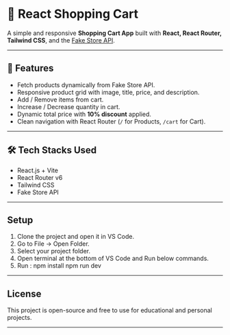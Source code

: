 
# 🛒 React Shopping Cart

A simple and responsive **Shopping Cart App** built with **React, React Router, Tailwind CSS**, and the [Fake Store API](https://fakestoreapi.com/).

-----------------------------------------------------------------------------------

## 🚀 Features

- Fetch products dynamically from Fake Store API.  
- Responsive product grid with image, title, price, and description.  
- Add / Remove items from cart.  
- Increase / Decrease quantity in cart.  
- Dynamic total price with **10% discount** applied.  
- Clean navigation with React Router (`/` for Products, `/cart` for Cart).  

-----------------------------------------------------------------------------------

## 🛠 Tech Stacks Used

- React.js + Vite  
- React Router v6  
- Tailwind CSS  
- Fake Store API  

-----------------------------------------------------------------------------------

## Setup

1. Clone the project and open it in VS Code.  
2. Go to File → Open Folder.
3. Select your project folder.
4. Open terminal at the bottom of VS Code and Run below commands.
5. Run :
   npm install
   npm run dev
   
-----------------------------------------------------------------------------------

## License

This project is open-source and free to use for educational and personal projects.

-----------------------------------------------------------------------------------
